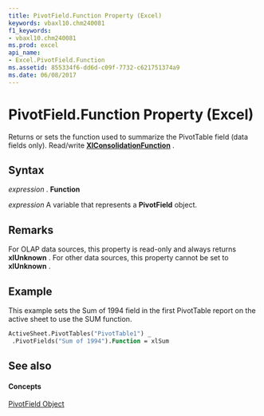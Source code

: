 ```yaml
---
title: PivotField.Function Property (Excel)
keywords: vbaxl10.chm240081
f1_keywords:
- vbaxl10.chm240081
ms.prod: excel
api_name:
- Excel.PivotField.Function
ms.assetid: 855334f6-dd6d-c09f-7732-c621751374a9
ms.date: 06/08/2017
---
```



# PivotField.Function Property (Excel)

Returns or sets the function used to summarize the PivotTable field (data fields only). Read/write **[XlConsolidationFunction](xlconsolidationfunction-enumeration-excel.md)** .


## Syntax

 _expression_ . **Function**

 _expression_ A variable that represents a **PivotField** object.


## Remarks

For OLAP data sources, this property is read-only and always returns **xlUnknown** . For other data sources, this property cannot be set to **xlUnknown** .


## Example

This example sets the Sum of 1994 field in the first PivotTable report on the active sheet to use the SUM function.


```vb
ActiveSheet.PivotTables("PivotTable1") _ 
 .PivotFields("Sum of 1994").Function = xlSum
```


## See also


#### Concepts


[PivotField Object](pivotfield-object-excel.md)

